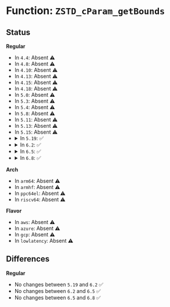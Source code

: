 # Function: <code>ZSTD_cParam_getBounds</code>

## Status
<b>Regular</b>
<ul>
<li>
In <code>4.4</code>: Absent ⚠️
</li>
<li>
In <code>4.8</code>: Absent ⚠️
</li>
<li>
In <code>4.10</code>: Absent ⚠️
</li>
<li>
In <code>4.13</code>: Absent ⚠️
</li>
<li>
In <code>4.15</code>: Absent ⚠️
</li>
<li>
In <code>4.18</code>: Absent ⚠️
</li>
<li>
In <code>5.0</code>: Absent ⚠️
</li>
<li>
In <code>5.3</code>: Absent ⚠️
</li>
<li>
In <code>5.4</code>: Absent ⚠️
</li>
<li>
In <code>5.8</code>: Absent ⚠️
</li>
<li>
In <code>5.11</code>: Absent ⚠️
</li>
<li>
In <code>5.13</code>: Absent ⚠️
</li>
<li>
In <code>5.15</code>: Absent ⚠️
</li>
<li>
<details>
<summary>In <code>5.19</code>: ✅</summary>

```c
ZSTD_bounds ZSTD_cParam_getBounds(ZSTD_cParameter param);
```

**Collision:** Unique Global

**Inline:** No

**Transformation:** False

**Instances:**

```
In lib/zstd/compress/zstd_compress.c (ffffffff817155a0)
Location: lib/zstd/compress/zstd_compress.c:304
Inline: False
Direct callers:
  - lib/zstd/compress/zstd_compress.c:ZSTD_adjustCParams
  - lib/zstd/compress/zstd_compress.c:ZSTD_adjustCParams
  - lib/zstd/compress/zstd_compress.c:ZSTD_adjustCParams
  - lib/zstd/compress/zstd_compress.c:ZSTD_adjustCParams
  - lib/zstd/compress/zstd_compress.c:ZSTD_adjustCParams
  - lib/zstd/compress/zstd_compress.c:ZSTD_adjustCParams
  - lib/zstd/compress/zstd_compress.c:ZSTD_adjustCParams
  - lib/zstd/compress/zstd_compress.c:ZSTD_checkCParams
  - lib/zstd/compress/zstd_compress.c:ZSTD_checkCParams
  - lib/zstd/compress/zstd_compress.c:ZSTD_checkCParams
  - lib/zstd/compress/zstd_compress.c:ZSTD_checkCParams
  - lib/zstd/compress/zstd_compress.c:ZSTD_checkCParams
  - lib/zstd/compress/zstd_compress.c:ZSTD_checkCParams
  - lib/zstd/compress/zstd_compress.c:ZSTD_checkCParams
  - lib/zstd/compress/zstd_compress.c:ZSTD_CCtxParams_setParameter
  - lib/zstd/compress/zstd_compress.c:ZSTD_CCtxParams_setParameter
  - lib/zstd/compress/zstd_compress.c:ZSTD_CCtxParams_setParameter
  - lib/zstd/compress/zstd_compress.c:ZSTD_CCtxParams_setParameter
  - lib/zstd/compress/zstd_compress.c:ZSTD_CCtxParams_setParameter
  - lib/zstd/compress/zstd_compress.c:ZSTD_CCtxParams_setParameter
  - lib/zstd/compress/zstd_compress.c:ZSTD_CCtxParams_setParameter
  - lib/zstd/compress/zstd_compress.c:ZSTD_CCtxParams_setParameter
  - lib/zstd/compress/zstd_compress.c:ZSTD_CCtxParams_setParameter
  - lib/zstd/compress/zstd_compress.c:ZSTD_CCtxParams_setParameter
  - lib/zstd/compress/zstd_compress.c:ZSTD_CCtxParams_setParameter
  - lib/zstd/compress/zstd_compress.c:ZSTD_CCtxParams_setParameter
  - lib/zstd/compress/zstd_compress.c:ZSTD_CCtxParams_setParameter
  - lib/zstd/compress/zstd_compress.c:ZSTD_CCtxParams_setParameter
  - lib/zstd/compress/zstd_compress.c:ZSTD_CCtxParams_setParameter
  - lib/zstd/compress/zstd_compress.c:ZSTD_CCtxParams_setParameter
  - lib/zstd/compress/zstd_compress.c:ZSTD_CCtxParams_setParameter
  - lib/zstd/compress/zstd_compress.c:ZSTD_CCtxParams_setParameter
  - lib/zstd/compress/zstd_compress.c:ZSTD_CCtxParams_setParameter
  - lib/zstd/compress/zstd_compress.c:ZSTD_CCtxParams_setParameter
  - lib/zstd/compress/zstd_compress.c:ZSTD_CCtxParams_setParameter
```
**Symbols:**

```
ffffffff817155a0-ffffffff817157e0: ZSTD_cParam_getBounds (STB_GLOBAL)
```
</details>
</li>
<li>
<details>
<summary>In <code>6.2</code>: ✅</summary>

```c
ZSTD_bounds ZSTD_cParam_getBounds(ZSTD_cParameter param);
```

**Collision:** Unique Global

**Inline:** No

**Transformation:** False

**Instances:**

```
In lib/zstd/compress/zstd_compress.c (ffffffff81809420)
Location: lib/zstd/compress/zstd_compress.c:376
Inline: False
Direct callers:
  - lib/zstd/compress/zstd_compress.c:ZSTD_adjustCParams
  - lib/zstd/compress/zstd_compress.c:ZSTD_adjustCParams
  - lib/zstd/compress/zstd_compress.c:ZSTD_adjustCParams
  - lib/zstd/compress/zstd_compress.c:ZSTD_adjustCParams
  - lib/zstd/compress/zstd_compress.c:ZSTD_adjustCParams
  - lib/zstd/compress/zstd_compress.c:ZSTD_adjustCParams
  - lib/zstd/compress/zstd_compress.c:ZSTD_adjustCParams
  - lib/zstd/compress/zstd_compress.c:ZSTD_checkCParams
  - lib/zstd/compress/zstd_compress.c:ZSTD_checkCParams
  - lib/zstd/compress/zstd_compress.c:ZSTD_checkCParams
  - lib/zstd/compress/zstd_compress.c:ZSTD_checkCParams
  - lib/zstd/compress/zstd_compress.c:ZSTD_checkCParams
  - lib/zstd/compress/zstd_compress.c:ZSTD_checkCParams
  - lib/zstd/compress/zstd_compress.c:ZSTD_checkCParams
  - lib/zstd/compress/zstd_compress.c:ZSTD_CCtxParams_setParameter
  - lib/zstd/compress/zstd_compress.c:ZSTD_CCtxParams_setParameter
  - lib/zstd/compress/zstd_compress.c:ZSTD_CCtxParams_setParameter
  - lib/zstd/compress/zstd_compress.c:ZSTD_CCtxParams_setParameter
  - lib/zstd/compress/zstd_compress.c:ZSTD_CCtxParams_setParameter
  - lib/zstd/compress/zstd_compress.c:ZSTD_CCtxParams_setParameter
  - lib/zstd/compress/zstd_compress.c:ZSTD_CCtxParams_setParameter
  - lib/zstd/compress/zstd_compress.c:ZSTD_CCtxParams_setParameter
  - lib/zstd/compress/zstd_compress.c:ZSTD_CCtxParams_setParameter
  - lib/zstd/compress/zstd_compress.c:ZSTD_CCtxParams_setParameter
  - lib/zstd/compress/zstd_compress.c:ZSTD_CCtxParams_setParameter
  - lib/zstd/compress/zstd_compress.c:ZSTD_CCtxParams_setParameter
  - lib/zstd/compress/zstd_compress.c:ZSTD_CCtxParams_setParameter
  - lib/zstd/compress/zstd_compress.c:ZSTD_CCtxParams_setParameter
  - lib/zstd/compress/zstd_compress.c:ZSTD_CCtxParams_setParameter
  - lib/zstd/compress/zstd_compress.c:ZSTD_CCtxParams_setParameter
  - lib/zstd/compress/zstd_compress.c:ZSTD_CCtxParams_setParameter
  - lib/zstd/compress/zstd_compress.c:ZSTD_CCtxParams_setParameter
  - lib/zstd/compress/zstd_compress.c:ZSTD_CCtxParams_setParameter
  - lib/zstd/compress/zstd_compress.c:ZSTD_CCtxParams_setParameter
  - lib/zstd/compress/zstd_compress.c:ZSTD_CCtxParams_setParameter
  - lib/zstd/compress/zstd_compress.c:ZSTD_CCtxParams_setParameter
  - lib/zstd/compress/zstd_compress.c:ZSTD_CCtxParams_setParameter
  - lib/zstd/compress/zstd_compress.c:ZSTD_CCtxParams_setParameter
```
**Symbols:**

```
ffffffff81809420-ffffffff81809691: ZSTD_cParam_getBounds (STB_GLOBAL)
```
</details>
</li>
<li>
<details>
<summary>In <code>6.5</code>: ✅</summary>

```c
ZSTD_bounds ZSTD_cParam_getBounds(ZSTD_cParameter param);
```

**Collision:** Unique Global

**Inline:** No

**Transformation:** False

**Instances:**

```
In lib/zstd/compress/zstd_compress.c (ffffffff81849e10)
Location: lib/zstd/compress/zstd_compress.c:376
Inline: False
Direct callers:
  - lib/zstd/compress/zstd_compress.c:ZSTD_adjustCParams
  - lib/zstd/compress/zstd_compress.c:ZSTD_adjustCParams
  - lib/zstd/compress/zstd_compress.c:ZSTD_adjustCParams
  - lib/zstd/compress/zstd_compress.c:ZSTD_adjustCParams
  - lib/zstd/compress/zstd_compress.c:ZSTD_adjustCParams
  - lib/zstd/compress/zstd_compress.c:ZSTD_adjustCParams
  - lib/zstd/compress/zstd_compress.c:ZSTD_adjustCParams
  - lib/zstd/compress/zstd_compress.c:ZSTD_checkCParams
  - lib/zstd/compress/zstd_compress.c:ZSTD_checkCParams
  - lib/zstd/compress/zstd_compress.c:ZSTD_checkCParams
  - lib/zstd/compress/zstd_compress.c:ZSTD_checkCParams
  - lib/zstd/compress/zstd_compress.c:ZSTD_checkCParams
  - lib/zstd/compress/zstd_compress.c:ZSTD_checkCParams
  - lib/zstd/compress/zstd_compress.c:ZSTD_checkCParams
  - lib/zstd/compress/zstd_compress.c:ZSTD_CCtxParams_setParameter
  - lib/zstd/compress/zstd_compress.c:ZSTD_CCtxParams_setParameter
  - lib/zstd/compress/zstd_compress.c:ZSTD_CCtxParams_setParameter
  - lib/zstd/compress/zstd_compress.c:ZSTD_CCtxParams_setParameter
  - lib/zstd/compress/zstd_compress.c:ZSTD_CCtxParams_setParameter
  - lib/zstd/compress/zstd_compress.c:ZSTD_CCtxParams_setParameter
  - lib/zstd/compress/zstd_compress.c:ZSTD_CCtxParams_setParameter
  - lib/zstd/compress/zstd_compress.c:ZSTD_CCtxParams_setParameter
  - lib/zstd/compress/zstd_compress.c:ZSTD_CCtxParams_setParameter
  - lib/zstd/compress/zstd_compress.c:ZSTD_CCtxParams_setParameter
  - lib/zstd/compress/zstd_compress.c:ZSTD_CCtxParams_setParameter
  - lib/zstd/compress/zstd_compress.c:ZSTD_CCtxParams_setParameter
  - lib/zstd/compress/zstd_compress.c:ZSTD_CCtxParams_setParameter
  - lib/zstd/compress/zstd_compress.c:ZSTD_CCtxParams_setParameter
  - lib/zstd/compress/zstd_compress.c:ZSTD_CCtxParams_setParameter
  - lib/zstd/compress/zstd_compress.c:ZSTD_CCtxParams_setParameter
  - lib/zstd/compress/zstd_compress.c:ZSTD_CCtxParams_setParameter
  - lib/zstd/compress/zstd_compress.c:ZSTD_CCtxParams_setParameter
  - lib/zstd/compress/zstd_compress.c:ZSTD_CCtxParams_setParameter
  - lib/zstd/compress/zstd_compress.c:ZSTD_CCtxParams_setParameter
  - lib/zstd/compress/zstd_compress.c:ZSTD_CCtxParams_setParameter
  - lib/zstd/compress/zstd_compress.c:ZSTD_CCtxParams_setParameter
  - lib/zstd/compress/zstd_compress.c:ZSTD_CCtxParams_setParameter
  - lib/zstd/compress/zstd_compress.c:ZSTD_CCtxParams_setParameter
```
**Symbols:**

```
ffffffff81849e10-ffffffff8184a09c: ZSTD_cParam_getBounds (STB_GLOBAL)
```
</details>
</li>
<li>
<details>
<summary>In <code>6.8</code>: ✅</summary>

```c
ZSTD_bounds ZSTD_cParam_getBounds(ZSTD_cParameter param);
```

**Collision:** Unique Global

**Inline:** No

**Transformation:** False

**Instances:**

```
In lib/zstd/compress/zstd_compress.c (ffffffff8189b9d0)
Location: lib/zstd/compress/zstd_compress.c:376
Inline: False
Direct callers:
  - lib/zstd/compress/zstd_compress.c:ZSTD_adjustCParams
  - lib/zstd/compress/zstd_compress.c:ZSTD_adjustCParams
  - lib/zstd/compress/zstd_compress.c:ZSTD_adjustCParams
  - lib/zstd/compress/zstd_compress.c:ZSTD_adjustCParams
  - lib/zstd/compress/zstd_compress.c:ZSTD_adjustCParams
  - lib/zstd/compress/zstd_compress.c:ZSTD_adjustCParams
  - lib/zstd/compress/zstd_compress.c:ZSTD_adjustCParams
  - lib/zstd/compress/zstd_compress.c:ZSTD_checkCParams
  - lib/zstd/compress/zstd_compress.c:ZSTD_checkCParams
  - lib/zstd/compress/zstd_compress.c:ZSTD_checkCParams
  - lib/zstd/compress/zstd_compress.c:ZSTD_checkCParams
  - lib/zstd/compress/zstd_compress.c:ZSTD_checkCParams
  - lib/zstd/compress/zstd_compress.c:ZSTD_checkCParams
  - lib/zstd/compress/zstd_compress.c:ZSTD_checkCParams
  - lib/zstd/compress/zstd_compress.c:ZSTD_CCtxParams_setParameter
  - lib/zstd/compress/zstd_compress.c:ZSTD_CCtxParams_setParameter
  - lib/zstd/compress/zstd_compress.c:ZSTD_CCtxParams_setParameter
  - lib/zstd/compress/zstd_compress.c:ZSTD_CCtxParams_setParameter
  - lib/zstd/compress/zstd_compress.c:ZSTD_CCtxParams_setParameter
  - lib/zstd/compress/zstd_compress.c:ZSTD_CCtxParams_setParameter
  - lib/zstd/compress/zstd_compress.c:ZSTD_CCtxParams_setParameter
  - lib/zstd/compress/zstd_compress.c:ZSTD_CCtxParams_setParameter
  - lib/zstd/compress/zstd_compress.c:ZSTD_CCtxParams_setParameter
  - lib/zstd/compress/zstd_compress.c:ZSTD_CCtxParams_setParameter
  - lib/zstd/compress/zstd_compress.c:ZSTD_CCtxParams_setParameter
  - lib/zstd/compress/zstd_compress.c:ZSTD_CCtxParams_setParameter
  - lib/zstd/compress/zstd_compress.c:ZSTD_CCtxParams_setParameter
  - lib/zstd/compress/zstd_compress.c:ZSTD_CCtxParams_setParameter
  - lib/zstd/compress/zstd_compress.c:ZSTD_CCtxParams_setParameter
  - lib/zstd/compress/zstd_compress.c:ZSTD_CCtxParams_setParameter
  - lib/zstd/compress/zstd_compress.c:ZSTD_CCtxParams_setParameter
  - lib/zstd/compress/zstd_compress.c:ZSTD_CCtxParams_setParameter
  - lib/zstd/compress/zstd_compress.c:ZSTD_CCtxParams_setParameter
  - lib/zstd/compress/zstd_compress.c:ZSTD_CCtxParams_setParameter
  - lib/zstd/compress/zstd_compress.c:ZSTD_CCtxParams_setParameter
  - lib/zstd/compress/zstd_compress.c:ZSTD_CCtxParams_setParameter
  - lib/zstd/compress/zstd_compress.c:ZSTD_CCtxParams_setParameter
  - lib/zstd/compress/zstd_compress.c:ZSTD_CCtxParams_setParameter
```
**Symbols:**

```
ffffffff8189b9d0-ffffffff8189bc5c: ZSTD_cParam_getBounds (STB_GLOBAL)
```
</details>
</li>
</ul>
<b>Arch</b>
<ul>
<li>
In <code>arm64</code>: Absent ⚠️
</li>
<li>
In <code>armhf</code>: Absent ⚠️
</li>
<li>
In <code>ppc64el</code>: Absent ⚠️
</li>
<li>
In <code>riscv64</code>: Absent ⚠️
</li>
</ul>
<b>Flavor</b>
<ul>
<li>
In <code>aws</code>: Absent ⚠️
</li>
<li>
In <code>azure</code>: Absent ⚠️
</li>
<li>
In <code>gcp</code>: Absent ⚠️
</li>
<li>
In <code>lowlatency</code>: Absent ⚠️
</li>
</ul>

## Differences
<b>Regular</b>
<ul>
<li>
No changes between <code>5.19</code> and <code>6.2</code> ✅
</li>
<li>
No changes between <code>6.2</code> and <code>6.5</code> ✅
</li>
<li>
No changes between <code>6.5</code> and <code>6.8</code> ✅
</li>
</ul>
